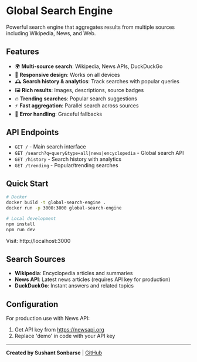 # Global Search Engine

Powerful search engine that aggregates results from multiple sources including Wikipedia, News, and Web.

## Features
- 🌍 **Multi-source search**: Wikipedia, News APIs, DuckDuckGo
- 📱 **Responsive design**: Works on all devices  
- 🕰️ **Search history & analytics**: Track searches with popular queries
- 🖼️ **Rich results**: Images, descriptions, source badges
- 🔥 **Trending searches**: Popular search suggestions
- ⚡ **Fast aggregation**: Parallel search across sources
- 🐋 **Error handling**: Graceful fallbacks

## API Endpoints
- `GET /` - Main search interface
- `GET /search?q=query&type=all|news|encyclopedia` - Global search API
- `GET /history` - Search history with analytics
- `GET /trending` - Popular/trending searches

## Quick Start
```bash
# Docker
docker build -t global-search-engine .
docker run -p 3000:3000 global-search-engine

# Local development
npm install
npm run dev
```

Visit: http://localhost:3000

## Search Sources
- **Wikipedia**: Encyclopedia articles and summaries
- **News API**: Latest news articles (requires API key for production)
- **DuckDuckGo**: Instant answers and related topics

## Configuration
For production use with News API:
1. Get API key from https://newsapi.org
2. Replace 'demo' in code with your API key

---
**Created by Sushant Sonbarse** | [GitHub](https://github.com/sonbarse17/)